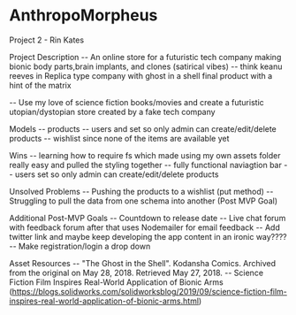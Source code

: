 # AnthropoMorpheus

Project 2 - Rin Kates


Project Description
-- An online store for a futuristic tech company making bionic body parts,brain implants, and clones (satirical vibes) -- think keanu reeves in Replica type company with ghost in a shell final product with a hint of the matrix

-- Use my love of science fiction books/movies and create a futuristic utopian/dystopian store created by a fake tech company

Models
-- products
-- users and set so only admin can create/edit/delete products
-- wishlist since none of the items are available yet

Wins
-- learning how to require fs which made using my own assets folder really easy and pulled the styling together
-- fully functional naviagtion bar
-- users set so only admin can create/edit/delete products 

Unsolved Problems
-- Pushing the products to a wishlist (put method)
-- Struggling to pull the data from one schema into another (Post MVP Goal)

Additional Post-MVP Goals
-- Countdown to release date
-- Live chat forum with feedback forum after that uses Nodemailer for email feedback
-- Add twitter link and maybe keep developing the app content in an ironic way????
-- Make registration/login a drop down


 
Asset Resources
-- "The Ghost in the Shell". Kodansha Comics. Archived from the original on May 28, 2018. Retrieved May 27, 2018.
-- Science Fiction Film Inspires Real-World Application of Bionic Arms (https://blogs.solidworks.com/solidworksblog/2019/09/science-fiction-film-inspires-real-world-application-of-bionic-arms.html)








